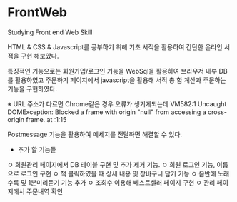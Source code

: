 # FrontWeb
Studying Front end Web Skill

HTML & CSS & Javascript를 공부하기 위해 기초 서적을 활용하여
간단한 온라인 서점을 구현 해보았다.

특징적인 기능으로는
회원가입/로그인 기능을 WebSql을 활용하여 브라우저 내부 DB를 활용하였고
주문하기 페이지에서 javascript을 활용해 서적 총 합 계산과 주문하는 기능을 구현하였다.

※ URL 주소가 다르면 Chrome같은 경우 오류가 생기게되는데
VM582:1 Uncaught DOMException: Blocked a frame with origin "null" from accessing a cross-origin frame. at <anonymous>:1:15
  
Postmessage 기능을 활용하여 메세지를 전달하면 해결할 수 있다.


+ 추가 할 기능들

ㅇ 회원관리 페이지에서 DB 테이블 구현 및 추가 제거 기능.
ㅇ 회원 로그인 기능, 이름으로 로그인 구현
ㅇ 책 클릭하였을 때 상세 내용 및 장바구니 담기 기능
ㅇ 음반에 노래 수록 및 1분미리듣기 기능 추가
ㅇ 조회수 이용해 베스트셀러 페이지 구현
ㅇ 관리 페이지에서 주문내역 확인
